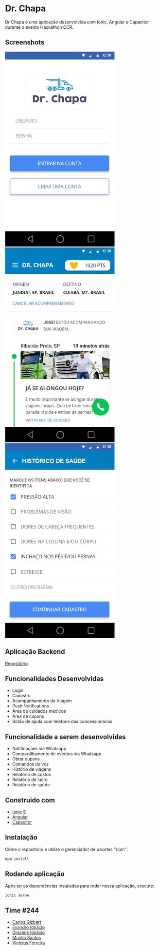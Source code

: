 # Dr. Chapa

Dr Chapa é uma aplicação desenvolvida com Ionic, Angular e Capacitor durante o evento Hackathon CCR.

## Screenshots

![](https://github.com/vinicius182/CCR-DrChapa/blob/master/screenshots/01.jpeg)
![](https://github.com/vinicius182/CCR-DrChapa/blob/master/screenshots/02.jpeg)
![](https://github.com/vinicius182/CCR-DrChapa/blob/master/screenshots/03.jpeg)

## Aplicação Backend
[Repositório](https://github.com/evignacio/Dr-Chapa)

## Funcionalidades Desenvolvidas

* Login
* Cadastro
* Acompanhamento de Viagem
* Push Notifications
* Área de cuidados médicos
* Área de cupons
* Botão de ajuda com telefone das concessionárias

## Funcionalidade a serem desenvolvidas

* Notificações via Whatsapp
* Compartilhamento de eventos via Whatsapp
* Obter cupons
* Comandos de voz
* Histório de viagens
* Relatório de custos
* Relatório de lucro
* Relatório de saúde


## Construido com

* [Ionic 5](https://ionicframework.com/)
* [Angular](https://angular.io/)
* [Capacitor](https://capacitor.ionicframework.com/)

## Instalação

Clone o repositório e utilize o gerenciador de pacotes "npm":

```bash
npm install
```

## Rodando aplicação
 Após ter as dependências instaladas para rodar nossa aplicação, execute:

```bash
ionic serve
```
## Time #244
* [Carlos Gizbert](https://www.linkedin.com/in/gizbert/)
* [Evandro Ignácio](https://www.linkedin.com/in/evandro-ignacio-658b4814b/)
* [Graziele Ignácio](https://www.linkedin.com/in/graziele-ign%C3%A1cio-3b857497/)
* [Murillo Santos](https://www.linkedin.com/in/murillosantosit/)
* [Vinícius Ferreira](https://www.linkedin.com/in/vinicius-ferreira-bb94a0105/)
